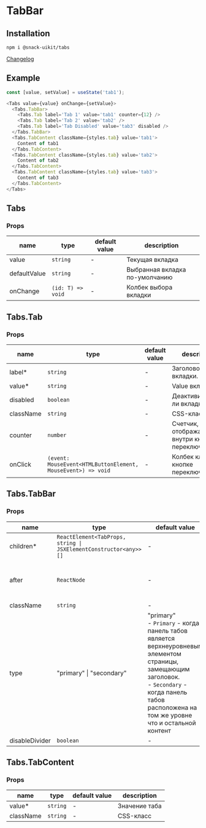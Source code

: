 # TabBar

## Installation
`npm i @snack-uikit/tabs`

[Changelog](./CHANGELOG.md)

## Example

```typescript jsx
const [value, setValue] = useState('tab1');

<Tabs value={value} onChange={setValue}>
  <Tabs.TabBar>
    <Tabs.Tab label='Tab 1' value='tab1' counter={12} />
    <Tabs.Tab label='Tab 2' value='tab2' />
    <Tabs.Tab label='Tab Disabled' value='tab3' disabled />
  </Tabs.TabBar>
  <Tabs.TabContent className={styles.tab} value='tab1'>
    Content of tab1
  </Tabs.TabContent>
  <Tabs.TabContent className={styles.tab} value='tab2'>
    Content of tab2
  </Tabs.TabContent>
  <Tabs.TabContent className={styles.tab} value='tab3'>
    Content of tab3
  </Tabs.TabContent>
</Tabs>
```

[//]: DOCUMENTATION_SECTION_START
[//]: THIS_SECTION_IS_AUTOGENERATED_PLEASE_DONT_EDIT_IT
## Tabs
### Props
| name | type | default value | description |
|------|------|---------------|-------------|
| value | `string` | - | Текущая вкладка |
| defaultValue | `string` | - | Выбранная вкладка по-умолчанию |
| onChange | `(id: T) => void` | - | Колбек выбора вкладки |
## Tabs.Tab
### Props
| name | type | default value | description |
|------|------|---------------|-------------|
| label* | `string` | - | Заголовок вкладки. |
| value* | `string` | - | Value вкладки. |
| disabled | `boolean` | - | Деактивирована ли вкладка. |
| className | `string` | - | CSS-класс |
| counter | `number` | - | Счетчик, отображающийся внутри кнопки переключения. |
| onClick | `(event: MouseEvent<HTMLButtonElement, MouseEvent>) => void` | - | Колбек клика по кнопке переключения. |
## Tabs.TabBar
### Props
| name | type | default value | description |
|------|------|---------------|-------------|
| children* | `ReactElement<TabProps, string \| JSXElementConstructor<any>>[]` | - | Контент (элементы Tabs.Tab) |
| after | `ReactNode` | - | Дополнительный слот для кастомного контента справа от табов |
| className | `string` | - | CSS-класс |
| type | "primary" \| "secondary" | "primary" <br> - `Primary` - когда панель табов является верхнеуровневым элементом страницы, замещающим заголовок. <br> - `Secondary` - когда панель табов расположена на том же уровне что и остальной контент | Тип панели табов: |
| disableDivider | `boolean` | - |  |
## Tabs.TabContent
### Props
| name | type | default value | description |
|------|------|---------------|-------------|
| value* | `string` | - | Значение таба |
| className | `string` | - | CSS-класс |


[//]: DOCUMENTATION_SECTION_END
